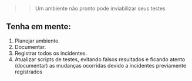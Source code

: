 >> Um ambiente não pronto pode inviabilizar seus testes

## Tenha em mente:
1. Planejar ambiente.
2. Documentar.
3. Registrar todos os incidentes.
4. Atualizar scripts de testes, evitando falsos resultados e ficando atento (documentar) as mudanças ocorridas devido a incidentes previamente registrados